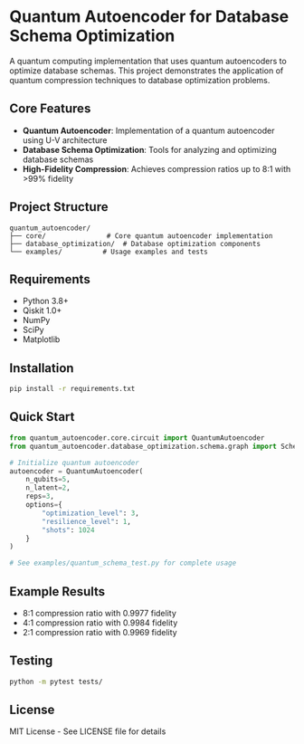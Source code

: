 # Quantum Autoencoder for Database Schema Optimization

A quantum computing implementation that uses quantum autoencoders to optimize database schemas. This project demonstrates the application of quantum compression techniques to database optimization problems.

## Core Features

- **Quantum Autoencoder**: Implementation of a quantum autoencoder using U-V architecture
- **Database Schema Optimization**: Tools for analyzing and optimizing database schemas
- **High-Fidelity Compression**: Achieves compression ratios up to 8:1 with >99% fidelity

## Project Structure

```
quantum_autoencoder/
├── core/               # Core quantum autoencoder implementation
├── database_optimization/  # Database optimization components
└── examples/          # Usage examples and tests
```

## Requirements

- Python 3.8+
- Qiskit 1.0+
- NumPy
- SciPy
- Matplotlib

## Installation

```bash
pip install -r requirements.txt
```

## Quick Start

```python
from quantum_autoencoder.core.circuit import QuantumAutoencoder
from quantum_autoencoder.database_optimization.schema.graph import SchemaGraph

# Initialize quantum autoencoder
autoencoder = QuantumAutoencoder(
    n_qubits=5,
    n_latent=2,
    reps=3,
    options={
        "optimization_level": 3,
        "resilience_level": 1,
        "shots": 1024
    }
)

# See examples/quantum_schema_test.py for complete usage
```

## Example Results

- 8:1 compression ratio with 0.9977 fidelity
- 4:1 compression ratio with 0.9984 fidelity
- 2:1 compression ratio with 0.9969 fidelity

## Testing

```bash
python -m pytest tests/
```

## License

MIT License - See LICENSE file for details 